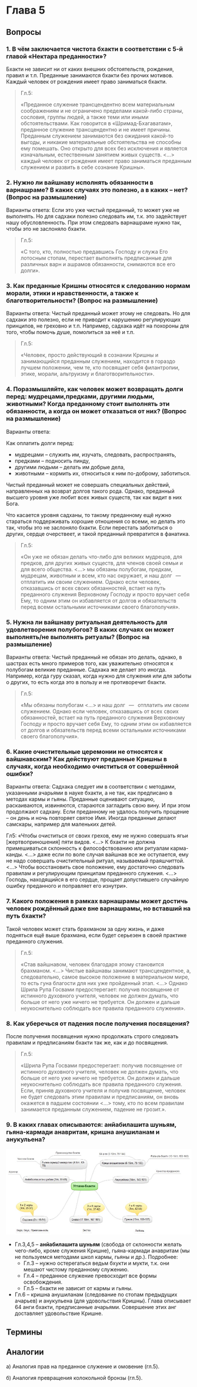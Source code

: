 # Глава 5

## Вопросы

### 1. В чём заключается чистота бхакти в соответствии с 5-й главой «Нектара преданности»?

Бхакти не зависит ни от каких внешних обстоятельств, рождения, правил и т.п.
Преданные занимаются бхакти без прочих мотивов.
Каждый человек от рождения имеет право заниматься бхакти.

> Гл.5:
>
> «Преданное служение трансцендентно всем материальным соображениям и не ограничено пределами какой-либо страны, сословия, группы людей, а также теми или иными обстоятельствами. Как говорится в «Шримад-Бхагаватам», преданное служение трансцендентно и не имеет причины. Преданным служением занимаются без ожидания какой-то выгоды, и никакие материальные обстоятельства не способны ему помешать. Оно открыто для всех без исключения и является изначальным, естественным занятием живых существ. <…> каждый человек от рождения имеет право заниматься преданным служением и развить в себе сознание Кришны».

### 2. Нужно ли вайшнаву исполнять обязанности в варнашраме? В каких случаях это полезно, а в каких – нет? (Вопрос на размышление)

Варианты ответа:
Если это уже чистый преданный, то может уже не выполнять. Но для садхаки полезно следовать им, т.к. это задействует нашу обусловленность. При этом следовать варнашраме нужно так, чтобы это не заслоняло бхакти.

> Гл.5:
>
> «С того, кто, полностью предавшись Господу и служа Его лотосным стопам, перестает выполнять предписанные для различных варн и ашрамов обязанности, снимаются все его долги».

### 3. Как преданные Кришны относятся к следованию нормам морали, этики и нравственности, а также к благотворительности? (Вопрос на размышление)

Варианты ответа:
Чистый преданный может этому не следовать. Но для садхаки это полезно, если не приводит к нарушению регулирующих принципов, не греховно и т.п. Например, садхака идёт на похороны для того, чтобы помочь душе, помолиться за неё и т.п.

> Гл.5:
>
> «Человек, просто действующий в сознании Кришны и занимающийся преданным служением, находится в гораздо лучшем положении, чем те, кто посвящает себя филантропии, этике, морали, альтруизму и благотворительности».

### 4. Поразмышляйте, как человек может возвращать долги перед: мудрецами,предками, другими людьми, животными? Когда преданному стоит выполнять эти обязанности, а когда он может отказаться от них? (Вопрос на размышление)

Варианты ответа:

Как оплатить долги перед:

- мудрецами – служить им, изучать, следовать, распространять,
- предками – подносить пинду,
- другими людьми – делать им добрые дела,
- животными – кормить их, относиться к ним по-доброму, заботиться.

Чистый преданный может не совершать специальных действий, направленных на возврат долгов такого рода. Однако, преданный высшего уровня уже любит всех живых существ, так как видит в них Бога.

Что касается уровня садханы, то такому преданному ещё нужно стараться поддерживать хорошие отношения со всеми, но делать это так, чтобы это не заслоняло бхакти. Если перестать заботиться о других, сердце очерствеет, и такой преданный превратится в фанатика.

> Гл.5:
>
> «Он уже не обязан делать что-либо для великих мудрецов, для предков, для других живых существ, для членов своей семьи и для всего общества. <…> мы обязаны полубогам, предкам, мудрецам, животным и всем, кто нас окружает, и наш долг    —    отплатить им своим служением. Однако если человек, отказавшись от всех своих обязанностей, встает на путь преданного служения Верховному Господу и просто вручает себя Ему, то одним этим он избавляется от долгов и обязательств перед всеми остальными источниками своего благополучия».

### 5. Нужна ли вайшнаву ритуальная деятельность для удовлетворения полубогов? В каких случаях он может выполнять/не выполнять ритуалы? (Вопрос на размышление)

Варианты ответа:
Чистый преданный не обязан это делать, однако, в шастрах есть много примеров того, как уважительно относятся к полубогам великие преданные.
Садхака же делает это иногда. Например, когда гуру сказал, когда нужно для служения или для заботы о других, то есть когда это в пользу и не противоречит бхакти.

> Гл.5:
>
> «Мы обязаны полубогам <…> и наш долг    —    отплатить им своим служением. Однако если человек, отказавшись от всех своих обязанностей, встает на путь преданного служения Верховному Господу и просто вручает себя Ему, то одним этим он избавляется от долгов и обязательств перед всеми остальными источниками своего благополучия».

### 6. Какие очистительные церемонии не относятся к вайшнавским? Как действуют преданные Кришны в случаях, когда необходимо очиститься от совершённой ошибки?

Варианты ответа:
Садхака следует им в соответствии с методами, указанными ачарьями в науке бхакти, а не так, как предписано в методах кармы и гьяны. Преданные оценивают ситуацию, раскаиваются, извиняются, стараются загладить свою вину. И при этом продолжают садхану. Если преданному не удалось получить прощение – он день и ночь повторяет святое Имя. Иногда преданные делают самскары, например для маленьких детей.

Гл5:
«Чтобы очиститься от своих грехов, ему не нужно совершать ягьи [жертвоприношения] пяти видов. <…> К бхакти не должна примешиваться склонность к философствованию или ритуалам карма-канды. <…> даже если по воле случая вайшнав все же оступается, ему не надо совершать очистительный ритуал, называемый праяшчиттой. <…> Чтобы восстановить свое положение, ему достаточно следовать правилам и регулирующим принципам преданного служения. <…> Господь, находящийся в его сердце, прощает допустившего случайную ошибку преданного и поправляет его изнутри».

### 7. Какого положения в рамках варнашрамы может достичь человек рождённый даже вне варнашрамы, но вставший на путь бхакти?

Такой человек может стать брахманом за одну жизнь, и даже подняться ещё выше брахмана, если будет серьезен в своей практике преданного служения.

> Гл.5:
>
> «Став вайшнавом, человек благодаря этому становится брахманом. <…> Чистые вайшнавы занимают трансцендентное, а, следовательно, самое высокое положение в материальном мире, то есть гуна благости для них уже пройденный этап. <…> Однако Шрила Рупа Госвами предостерегает: получив посвящение от истинного духовного учителя, человек не должен думать, что больше от него уже ничего не требуется. Он должен и дальше неукоснительно соблюдать все правила преданного служения».

### 8. Как уберечься от падения после получения посвящения?

После получения посвящения нужно продолжать строго следовать правилам и предписаниям бхакти так же, как и до посвящения.

> Гл.5:
>
> «Шрила Рупа Госвами предостерегает: получив посвящение от истинного духовного учителя, человек не должен думать, что больше от него уже ничего не требуется. Он должен и дальше неукоснительно соблюдать все правила преданного служения. Если, приняв духовного учителя и получив посвящение, человек не будет следовать этим правилам и предписаниям, он вновь окажется в падшем состоянии <…> тому, кто по всем правилам занимается преданным служением, падение не грозит.».

### 9. В каких главах описываются: анйабилашита шуньям, гьяна-кармади анавритам, кришна анушиланам и анукульена?

![определение чпс, где подробно разбирается](/schemas/uttama_bhakti_layout_by_chapter.jpeg)

- Гл.3,4,5 – **анйабилашита шуньям** (свобода от склонности желать чего-либо, кроме служения Кришне), гьяна-кармади анавритам (мы не пользуемся методами школ кармы, гьяны и др.). Подробнее:
  - Гл.3 – нужно остерегаться ведьм бхукти и мукти, т.к. они мешают чистому преданному служению.
  - Гл.4 – преданное служение превосходит все формы освобождения.
  - Гл.5 – бхакти не зависит от кармы и гьяны.
- Гл.6 – кришна анушиланам (следование по стопам предыдущих ачарьев) и анукульена (для удовольствия Кришны). Глава описывает 64 анги бхакти, предписанные ачарьями. Совершение этих анг доставляет удовольствие Кришне.

## Термины

## Аналогии

а) Аналогия прав на преданное служение и омовение (гл.5).

б) Аналогия превращения колокольной бронзы (гл.5).
